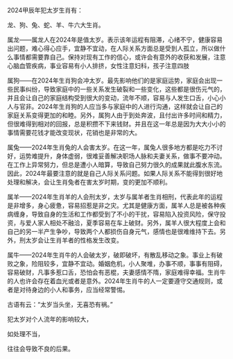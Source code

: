 2024甲辰年犯太岁生肖有：

龙、狗、兔、蛇、羊、牛六大生肖。



属龙——属龙人在2024年是值太岁。表示该年运程有阻滞，心绪不宁，健康容易出问题，难心得心应手，宜静不宜动，在人际关系方面总是受到人孤立，所以做什么事情都需要靠自己。保持对现有工作的信心，或许会有意外的收获和发展，注意心脑血管疾病，事业容易有小人排挤，女性注意妇科，孩子注意四肢



属狗——在2024年生肖狗会冲太岁。最先影响他们的是家庭运势，家庭会出现一些民事纠纷，导致家庭中的一些关系发生破裂和一些变化，这些都是很伤元气的，并且会让自己的家庭结构受到很大的变动，流年不顺，容易与人发生口舌，小心小人与官非。2024年生肖狗的人应当多与家庭中的人进行沟通，这样就会让自己的家庭关系变得更加的和睦。另外，属狗人由于到处奔波，且付出许多时间和精力，但很难得到相对的回报，总是积攒不下来钱财。并且在这一年总是因为大大小小的事情需要花钱才能改变现状，花销也是非常的大。



属兔——2024年生肖兔的人会害太岁。在这一年，属兔人很多地方都是吃力不讨好，运势难提升，身体虚弱，很难妥善解决职场人脉和夫妻关系，做事不要冲动。在工作上异常努力，但总是遭小人暗算，导致自己努力很久的成果就此腹水东流。因此，2024年最要注意的就是自己人际关系问题。如果人际关系不能得到很好地处理和解决，会让生肖兔者在害太岁时期，变的更加不顺利。





属羊——2024年生肖羊的人会刑太岁，太岁与属羊者生肖相刑，代表此年的运程是非增多，身心疲惫，容易招惹是非之灾。尤其是健康方面，属羊人总是被各种疾病缠身，导致自身的生活和工作都受到了不小的干扰，容易陷入投资风险，保守投资，与爱人家人相处不融洽，夏季容易在车上破财。另外，属羊人很大程度上会和自己的另一半产生争吵，导致两个人都损伤自身元气，感情也是很难维持下去。另外，刑太岁会让生肖羊者的性格发生改变。



属牛——2024年生肖牛的人会破太岁，破即破坏，有散乱移动之象。事业上有破败之象，险阻较多，宜静不宜动。婚姻危机，小人聚堆，办事不顺，事事有阻碍，容易破财，凡事多惹口舌，恐怕会有恶棍，夫妻感情不隋，家庭难得幸福。生肖牛的人也许会存在着血光或者是意外。2024年生肖牛的人一定要遵守交通规则，或者是对待身边的小人和事务，应当经常警惕。



古语有云：“太岁当头坐，无喜恐有祸。”

犯太岁对个人流年的影响较大，

如处理不当，

往往会导致不良的后果。

